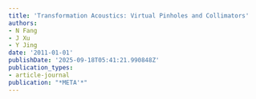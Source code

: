 ```yaml
---
title: 'Transformation Acoustics: Virtual Pinholes and Collimators'
authors:
- N Fang
- J Xu
- Y Jing
date: '2011-01-01'
publishDate: '2025-09-18T05:41:21.990848Z'
publication_types:
- article-journal
publication: "*META'*"
---
```

